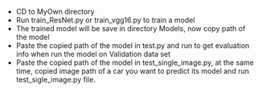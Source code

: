 * CD to MyOwn directory
* Run train_ResNet.py or train_vgg16.py to train a model
* The trained model will be save in directory Models, now copy path of the model
* Paste the copied path of the model in test.py and run to get evaluation info when run the model on Validation data set
* Paste the copied path of the model in test_single_image.py, at the same time, copied image path of a car you want to predict its model and run test_sigle_image.py file.
